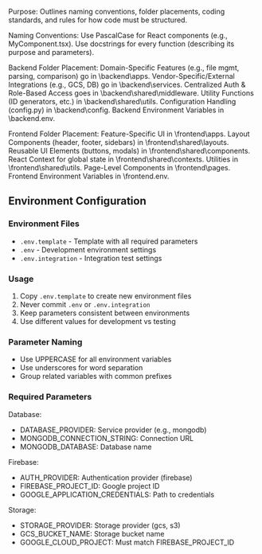 Purpose: Outlines naming conventions, folder placements, coding standards, and rules for how code must be structured.

Naming Conventions:
    Use PascalCase for React components (e.g., MyComponent.tsx).
    Use docstrings for every function (describing its purpose and parameters).

Backend Folder Placement:
    Domain-Specific Features (e.g., file mgmt, parsing, comparison) go in \backend\apps.
    Vendor-Specific/External Integrations (e.g., GCS, DB) go in \backend\services.
    Centralized Auth & Role-Based Access goes in \backend\shared\middleware.
    Utility Functions (ID generators, etc.) in \backend\shared\utils.
    Configuration Handling (config.py) in \backend\config.
    Backend Environment Variables in \backend\.env.

Frontend Folder Placement:
    Feature-Specific UI in \frontend\apps.
    Layout Components (header, footer, sidebars) in \frontend\shared\layouts.
    Reusable UI Elements (buttons, modals) in \frontend\shared\components.
    React Context for global state in \frontend\shared\contexts.
    Utilities in \frontend\shared\utils.
    Page-Level Components in \frontend\pages.
    Frontend Environment Variables in \frontend\.env.

## Environment Configuration

### Environment Files
- `.env.template` - Template with all required parameters
- `.env` - Development environment settings
- `.env.integration` - Integration test settings

### Usage
1. Copy `.env.template` to create new environment files
2. Never commit `.env` or `.env.integration`
3. Keep parameters consistent between environments
4. Use different values for development vs testing

### Parameter Naming
- Use UPPERCASE for all environment variables
- Use underscores for word separation
- Group related variables with common prefixes

### Required Parameters
Database:
- DATABASE_PROVIDER: Service provider (e.g., mongodb)
- MONGODB_CONNECTION_STRING: Connection URL
- MONGODB_DATABASE: Database name

Firebase:
- AUTH_PROVIDER: Authentication provider (firebase)
- FIREBASE_PROJECT_ID: Google project ID
- GOOGLE_APPLICATION_CREDENTIALS: Path to credentials

Storage:
- STORAGE_PROVIDER: Storage provider (gcs, s3)
- GCS_BUCKET_NAME: Storage bucket name
- GOOGLE_CLOUD_PROJECT: Must match FIREBASE_PROJECT_ID